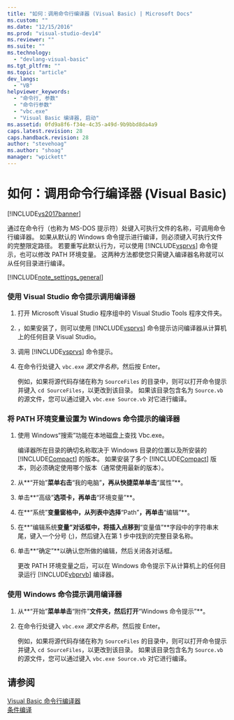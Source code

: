 ```yaml
---
title: "如何：调用命令行编译器 (Visual Basic) | Microsoft Docs"
ms.custom: ""
ms.date: "12/15/2016"
ms.prod: "visual-studio-dev14"
ms.reviewer: ""
ms.suite: ""
ms.technology: 
  - "devlang-visual-basic"
ms.tgt_pltfrm: ""
ms.topic: "article"
dev_langs: 
  - "VB"
helpviewer_keywords: 
  - "命令行, 参数"
  - "命令行参数"
  - "vbc.exe"
  - "Visual Basic 编译器, 启动"
ms.assetid: 0fd9a8f6-f34e-4c35-a49d-9b9bbd8da4a9
caps.latest.revision: 28
caps.handback.revision: 28
author: "stevehoag"
ms.author: "shoag"
manager: "wpickett"
---
```

# 如何：调用命令行编译器 (Visual Basic)
[!INCLUDE[vs2017banner](../../../csharp/includes/vs2017banner.md)]

通过在命令行（也称为 MS\-DOS 提示符）处键入可执行文件的名称，可调用命令行编译器。  如果从默认的 Windows 命令提示进行编译，则必须键入可执行文件的完整限定路径。  若要重写此默认行为，可以使用 [!INCLUDE[vsprvs](../../../csharp/includes/vsprvs_md.md)] 命令提示，也可以修改 PATH 环境变量。  这两种方法都使您只需键入编译器名称就可以从任何目录进行编译。  
  
 [!INCLUDE[note_settings_general](../../../csharp/language-reference/compiler-messages/includes/note_settings_general_md.md)]  
  
### 使用 Visual Studio 命令提示调用编译器  
  
1.  打开 Microsoft Visual Studio 程序组中的 Visual Studio Tools 程序文件夹。  
  
2.  ，如果安装了，则可以使用 [!INCLUDE[vsprvs](../../../csharp/includes/vsprvs_md.md)] 命令提示访问编译器从计算机上的任何目录 Visual Studio。  
  
3.  调用 [!INCLUDE[vsprvs](../../../csharp/includes/vsprvs_md.md)] 命令提示。  
  
4.  在命令行处键入 `vbc.exe` *源文件名称*，然后按 Enter。  
  
     例如，如果将源代码存储在称为 `SourceFiles` 的目录中，则可以打开命令提示并键入 `cd SourceFiles`，以更改到该目录。  如果该目录包含名为 `Source.vb` 的源文件，您可以通过键入 `vbc.exe Source.vb` 对它进行编译。  
  
### 将 PATH 环境变量设置为 Windows 命令提示的编译器  
  
1.  使用 Windows“搜索”功能在本地磁盘上查找 Vbc.exe。  
  
     编译器所在目录的确切名称取决于 Windows 目录的位置以及所安装的 [!INCLUDE[Compact](../../../visual-basic/reference/command-line-compiler/includes/compact_md.md)] 的版本。  如果安装了多个 [!INCLUDE[Compact](../../../visual-basic/reference/command-line-compiler/includes/compact_md.md)] 版本，则必须确定使用哪个版本（通常使用最新的版本）。  
  
2.  从**“开始”**菜单右击**“我的电脑”**，再从快捷菜单单击**“属性”**。  
  
3.  单击**“高级”**选项卡，再单击**“环境变量”**。  
  
4.  在**“系统”**变量窗格中，从列表中选择**“Path”**，再单击**“编辑”**。  
  
5.  在**“编辑系统**变量”对话框中，将插入点移到**“变量值”**字段中的字符串末尾，键入一个分号 \(;\)，然后键入在第 1 步中找到的完整目录名称。  
  
6.  单击**“确定”**以确认您所做的编辑，然后关闭各对话框。  
  
     更改 PATH 环境变量之后，可以在 Windows 命令提示下从计算机上的任何目录运行 [!INCLUDE[vbprvb](../../../csharp/programming-guide/concepts/linq/includes/vbprvb_md.md)] 编译器。  
  
### 使用 Windows 命令提示调用编译器  
  
1.  从**“开始”**菜单单击**“附件”**文件夹，然后打开**“Windows 命令提示”**。  
  
2.  在命令行处键入 `vbc.exe` *源文件名称*，然后按 Enter。  
  
     例如，如果将源代码存储在称为 `SourceFiles` 的目录中，则可以打开命令提示并键入 `cd SourceFiles`，以更改到该目录。  如果该目录包含名为 `Source.vb` 的源文件，您可以通过键入 `vbc.exe Source.vb` 对它进行编译。  
  
## 请参阅  
 [Visual Basic 命令行编译器](../../../visual-basic/reference/command-line-compiler/index.md)   
 [条件编译](../../../visual-basic/programming-guide/program-structure/conditional-compilation.md)